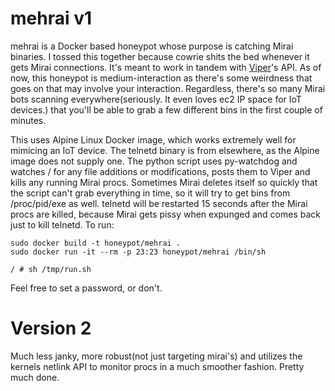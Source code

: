 # mehrai v1
mehrai is a Docker based honeypot whose purpose is catching Mirai binaries. I tossed this together because cowrie shits the bed whenever it gets Mirai connections. It's meant to work in tandem with [Viper](http://viper-framework.readthedocs.io/en/latest/)'s API. As of now, this honeypot is medium-interaction as there's some weirdness that goes on that may involve your interaction. Regardless, there's so many Mirai bots scanning everywhere(seriously. It even loves ec2 IP space for IoT devices.) that you'll be able to grab a few different bins in the first couple of minutes.

This uses Alpine Linux Docker image, which works extremely well for mimicing an IoT device. The telnetd binary is from elsewhere, as the Alpine image does not supply one. The python script uses py-watchdog and watches / for any file additions or modifications, posts them to Viper and kills any running Mirai procs. Sometimes Mirai deletes itself so quickly that the script can't grab everything in time, so it will try to get bins from /proc/pid/exe as well. telnetd will be restarted 15 seconds after the Mirai procs are killed, because Mirai gets pissy when expunged and comes back just to kill telnetd. To run:

```
sudo docker build -t honeypot/mehrai .
sudo docker run -it --rm -p 23:23 honeypot/mehrai /bin/sh

/ # sh /tmp/run.sh
```

Feel free to set a password, or don't.

# Version 2
Much less janky, more robust(not just targeting mirai's) and utilizes the kernels netlink API to monitor procs in a much smoother fashion. Pretty much done.
